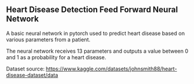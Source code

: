 ## Heart Disease Detection Feed Forward Neural Network

A basic neural network in pytorch used to predict heart disease based on various parameters from a patient.

The neural network receives 13 parameters and outputs a value between 0 and 1 as a probability for a heart disease.

Dataset source: https://www.kaggle.com/datasets/johnsmith88/heart-disease-dataset/data
